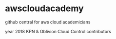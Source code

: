 # awscloudacademy
github central for aws cloud academicians

year 2018
KPN & Oblivion Cloud Control contributors
